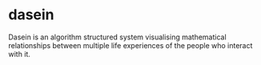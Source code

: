 # dasein
Dasein is an algorithm structured system visualising mathematical relationships between multiple life experiences of the people who interact with it.
